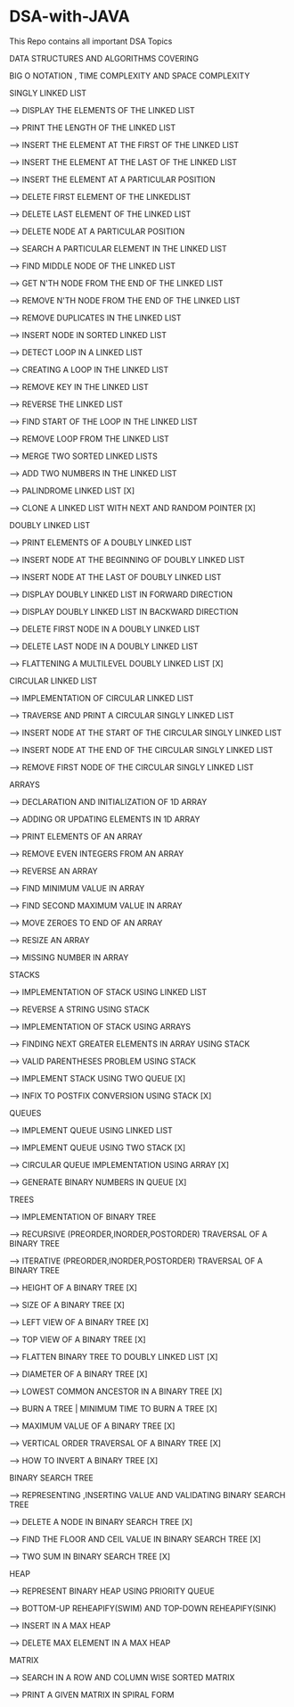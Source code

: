 # DSA-with-JAVA
This Repo contains all important DSA Topics

DATA STRUCTURES AND ALGORITHMS COVERING

BIG O NOTATION , TIME COMPLEXITY AND SPACE COMPLEXITY

SINGLY LINKED LIST

--> DISPLAY THE ELEMENTS OF THE LINKED LIST

--> PRINT THE LENGTH OF THE LINKED LIST

--> INSERT THE ELEMENT AT THE FIRST OF THE LINKED LIST

--> INSERT THE ELEMENT AT THE LAST OF THE LINKED LIST

--> INSERT THE ELEMENT AT A PARTICULAR POSITION

--> DELETE FIRST ELEMENT OF THE LINKEDLIST

--> DELETE LAST ELEMENT OF THE LINKED LIST

--> DELETE NODE AT A PARTICULAR POSITION

--> SEARCH A PARTICULAR ELEMENT IN THE LINKED LIST

--> FIND MIDDLE NODE OF THE LINKED LIST

--> GET N'TH NODE FROM THE END OF THE LINKED LIST

--> REMOVE N'TH NODE FROM THE END OF THE LINKED LIST

--> REMOVE DUPLICATES IN THE LINKED LIST

--> INSERT NODE IN SORTED LINKED LIST

--> DETECT LOOP IN A LINKED LIST

--> CREATING A LOOP IN THE LINKED LIST

--> REMOVE KEY IN THE LINKED LIST

--> REVERSE THE LINKED LIST

--> FIND START OF THE LOOP IN THE LINKED LIST

--> REMOVE LOOP FROM THE LINKED LIST

--> MERGE TWO SORTED LINKED LISTS

--> ADD TWO NUMBERS IN THE LINKED LIST

--> PALINDROME LINKED LIST [X]

--> CLONE A LINKED LIST WITH NEXT AND RANDOM POINTER [X]

DOUBLY LINKED LIST

--> PRINT ELEMENTS OF A DOUBLY LINKED LIST

--> INSERT NODE AT THE BEGINNING OF DOUBLY LINKED LIST

--> INSERT NODE AT THE LAST OF DOUBLY LINKED LIST

--> DISPLAY DOUBLY LINKED LIST IN FORWARD DIRECTION

--> DISPLAY DOUBLY LINKED LIST IN BACKWARD DIRECTION

--> DELETE FIRST NODE IN A DOUBLY LINKED LIST

--> DELETE LAST NODE IN A DOUBLY LINKED LIST

--> FLATTENING A MULTILEVEL DOUBLY LINKED LIST [X]

CIRCULAR LINKED LIST

--> IMPLEMENTATION OF CIRCULAR LINKED LIST

--> TRAVERSE AND PRINT A CIRCULAR SINGLY LINKED LIST

--> INSERT NODE AT THE START OF THE CIRCULAR SINGLY LINKED LIST

--> INSERT NODE AT THE END OF THE CIRCULAR SINGLY LINKED LIST

--> REMOVE FIRST NODE OF THE CIRCULAR SINGLY LINKED LIST

ARRAYS

--> DECLARATION AND INITIALIZATION OF 1D ARRAY

--> ADDING OR UPDATING ELEMENTS IN 1D ARRAY

--> PRINT ELEMENTS OF AN ARRAY

--> REMOVE EVEN INTEGERS FROM AN ARRAY

--> REVERSE AN ARRAY

--> FIND MINIMUM VALUE IN ARRAY

--> FIND SECOND MAXIMUM VALUE IN ARRAY

--> MOVE ZEROES TO END OF AN ARRAY

--> RESIZE AN ARRAY

--> MISSING NUMBER IN ARRAY

STACKS

--> IMPLEMENTATION OF STACK USING LINKED LIST

--> REVERSE A STRING USING STACK

--> IMPLEMENTATION OF STACK USING ARRAYS

--> FINDING NEXT GREATER ELEMENTS IN ARRAY USING STACK

--> VALID PARENTHESES PROBLEM USING STACK

--> IMPLEMENT STACK USING TWO QUEUE [X]

--> INFIX TO POSTFIX CONVERSION USING STACK [X]

QUEUES

--> IMPLEMENT QUEUE USING LINKED LIST

--> IMPLEMENT QUEUE USING TWO STACK [X]

--> CIRCULAR QUEUE IMPLEMENTATION USING ARRAY [X]

--> GENERATE BINARY NUMBERS IN QUEUE [X]

TREES

--> IMPLEMENTATION OF BINARY TREE

--> RECURSIVE (PREORDER,INORDER,POSTORDER) TRAVERSAL OF A BINARY TREE

--> ITERATIVE (PREORDER,INORDER,POSTORDER) TRAVERSAL OF A BINARY TREE

--> HEIGHT OF A BINARY TREE [X]

--> SIZE OF A BINARY TREE [X]

--> LEFT VIEW OF A BINARY TREE [X]

--> TOP VIEW OF A BINARY TREE [X]

--> FLATTEN BINARY TREE TO DOUBLY LINKED LIST [X]

--> DIAMETER OF A BINARY TREE [X]

--> LOWEST COMMON ANCESTOR IN A BINARY TREE [X]

--> BURN A TREE | MINIMUM TIME TO BURN A TREE [X]

--> MAXIMUM VALUE OF A BINARY TREE [X]

--> VERTICAL ORDER TRAVERSAL OF A BINARY TREE [X]

--> HOW TO INVERT A BINARY TREE [X]

BINARY SEARCH TREE

--> REPRESENTING ,INSERTING VALUE AND VALIDATING BINARY SEARCH TREE

--> DELETE A NODE IN BINARY SEARCH TREE [X]

--> FIND THE FLOOR AND CEIL VALUE IN BINARY SEARCH TREE [X]

--> TWO SUM IN BINARY SEARCH TREE [X]

HEAP

--> REPRESENT BINARY HEAP USING PRIORITY QUEUE

--> BOTTOM-UP REHEAPIFY(SWIM) AND TOP-DOWN REHEAPIFY(SINK)

--> INSERT IN A MAX HEAP

--> DELETE MAX ELEMENT IN A MAX HEAP

MATRIX

--> SEARCH IN A ROW AND COLUMN WISE SORTED MATRIX

--> PRINT A GIVEN MATRIX IN SPIRAL FORM
